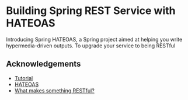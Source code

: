 
# Building Spring REST Service with HATEOAS

Introducing Spring HATEOAS, a Spring project aimed at helping you write hypermedia-driven outputs. To upgrade your service to being RESTful

## Acknowledgements

- [Tutorial](https://spring.io/guides/tutorials/rest/)
- [HATEOAS](https://spring.io/projects/spring-hateoas)
- [What makes something RESTful?](https://roy.gbiv.com/untangled/2008/rest-apis-must-be-hypertext-driven)

